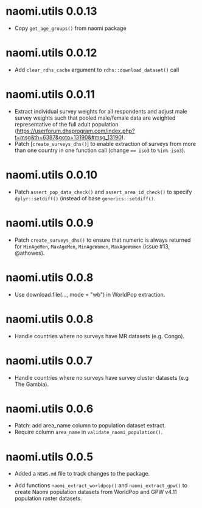 # naomi.utils 0.0.13

* Copy `get_age_groups()` from naomi package

# naomi.utils 0.0.12

* Add `clear_rdhs_cache` argument to `rdhs::download_dataset()` call

# naomi.utils 0.0.11

* Extract individual survey weights for all respondents and adjust male survey weights
  such that pooled male/female data are weighted representative of the full adult 
  population (https://userforum.dhsprogram.com/index.php?t=msg&th=6387&goto=13190&#msg_13190).
* Patch [`create_surveys_dhs()`] to enable extraction of surveys from more than one country in
  one function call (change `== iso3` to `%in% iso3`).


# naomi.utils 0.0.10

* Patch `assert_pop_data_check()` and `assert_area_id_check()` to specify `dplyr::setdiff()` (instead of base `generics::setdiff()`.

# naomi.utils 0.0.9

* Patch `create_surveys_dhs()` to ensure that numeric is always returned for `MinAgeMen`, `MaxAgeMen`, `MinAgeWomen`, `MaxAgeWomen` (issue #13, @athowes).

# naomi.utils 0.0.8

* Use download.file(..., mode = "wb") in WorldPop extraction.

# naomi.utils 0.0.8

* Handle countries where no surveys have MR datasets (e.g. Congo).

# naomi.utils 0.0.7

* Handle countries where no surveys have survey cluster datasets (e.g The Gambia).

# naomi.utils 0.0.6

* Patch: add area_name column to population dataset extract.
* Require column `area_name` in `validate_naomi_population()`.


# naomi.utils 0.0.5

* Added a `NEWS.md` file to track changes to the package.

* Add functions `naomi_extract_worldpop()` and `naomi_extract_gpw()`
  to create Naomi population datasets from WorldPop and GPW v4.11 
  population raster datasets.
